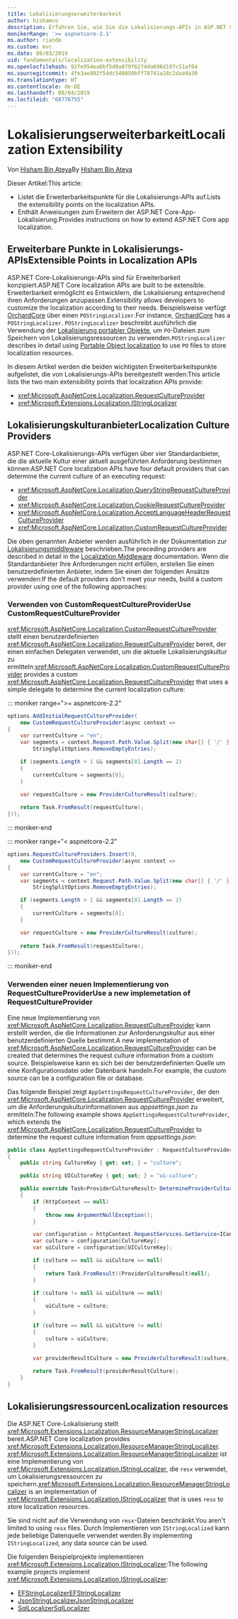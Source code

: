 ```yaml
---
title: Lokalisierungserweiterbarkeit
author: hishamco
description: Erfahren Sie, wie Sie die Lokalisierungs-APIs in ASP.NET Core-Apps erweitern.
monikerRange: '>= aspnetcore-2.1'
ms.author: riande
ms.custom: mvc
ms.date: 08/03/2019
uid: fundamentals/localization-extensibility
ms.openlocfilehash: 92fe954ea6bf5d0a8f9f62f4da696d197c51af04
ms.sourcegitcommit: 4fe3ae892f54dc540859bff78741a28c2daa9a38
ms.translationtype: HT
ms.contentlocale: de-DE
ms.lasthandoff: 08/04/2019
ms.locfileid: "68776755"
---
```

# <a name="localization-extensibility"></a><span data-ttu-id="063c8-103">Lokalisierungserweiterbarkeit</span><span class="sxs-lookup"><span data-stu-id="063c8-103">Localization Extensibility</span></span>

<span data-ttu-id="063c8-104">Von [Hisham Bin Ateya](https://github.com/hishamco)</span><span class="sxs-lookup"><span data-stu-id="063c8-104">By [Hisham Bin Ateya](https://github.com/hishamco)</span></span>

<span data-ttu-id="063c8-105">Dieser Artikel:</span><span class="sxs-lookup"><span data-stu-id="063c8-105">This article:</span></span>

* <span data-ttu-id="063c8-106">Listet die Erweiterbarkeitspunkte für die Lokalisierungs-APIs auf.</span><span class="sxs-lookup"><span data-stu-id="063c8-106">Lists the extensibility points on the localization APIs.</span></span>
* <span data-ttu-id="063c8-107">Enthält Anweisungen zum Erweitern der ASP.NET Core-App-Lokalisierung.</span><span class="sxs-lookup"><span data-stu-id="063c8-107">Provides instructions on how to extend ASP.NET Core app localization.</span></span>

## <a name="extensible-points-in-localization-apis"></a><span data-ttu-id="063c8-108">Erweiterbare Punkte in Lokalisierungs-APIs</span><span class="sxs-lookup"><span data-stu-id="063c8-108">Extensible Points in Localization APIs</span></span>

<span data-ttu-id="063c8-109">ASP.NET Core-Lokalisierungs-APIs sind für Erweiterbarkeit konzipiert.</span><span class="sxs-lookup"><span data-stu-id="063c8-109">ASP.NET Core localization APIs are built to be extensible.</span></span> <span data-ttu-id="063c8-110">Erweiterbarkeit ermöglicht es Entwicklern, die Lokalisierung entsprechend ihren Anforderungen anzupassen.</span><span class="sxs-lookup"><span data-stu-id="063c8-110">Extensibility allows developers to customize the localization according to their needs.</span></span> <span data-ttu-id="063c8-111">Beispielsweise verfügt [OrchardCore](https://github.com/orchardCMS/OrchardCore/) über einen `POStringLocalizer`.</span><span class="sxs-lookup"><span data-stu-id="063c8-111">For instance, [OrchardCore](https://github.com/orchardCMS/OrchardCore/) has a `POStringLocalizer`.</span></span> <span data-ttu-id="063c8-112">`POStringLocalizer` beschreibt ausführlich die Verwendung der [Lokalisierung portabler Objekte](xref:fundamentals/portable-object-localization), um `PO`-Dateien zum Speichern von Lokalisierungsressourcen zu verwenden.</span><span class="sxs-lookup"><span data-stu-id="063c8-112">`POStringLocalizer` describes in detail using [Portable Object localization](xref:fundamentals/portable-object-localization) to use `PO` files to store localization resources.</span></span>

<span data-ttu-id="063c8-113">In diesem Artikel werden die beiden wichtigsten Erweiterbarkeitspunkte aufgelistet, die von Lokalisierungs-APIs bereitgestellt werden:</span><span class="sxs-lookup"><span data-stu-id="063c8-113">This article lists the two main extensibility points that localization APIs provide:</span></span> 

* <xref:Microsoft.AspNetCore.Localization.RequestCultureProvider>
* <xref:Microsoft.Extensions.Localization.IStringLocalizer>

## <a name="localization-culture-providers"></a><span data-ttu-id="063c8-114">Lokalisierungskulturanbieter</span><span class="sxs-lookup"><span data-stu-id="063c8-114">Localization Culture Providers</span></span>

<span data-ttu-id="063c8-115">ASP.NET Core-Lokalisierungs-APIs verfügen über vier Standardanbieter, die die aktuelle Kultur einer aktuell ausgeführten Anforderung bestimmen können:</span><span class="sxs-lookup"><span data-stu-id="063c8-115">ASP.NET Core localization APIs have four default providers that can determine the current culture of an executing request:</span></span>

* <xref:Microsoft.AspNetCore.Localization.QueryStringRequestCultureProvider>
* <xref:Microsoft.AspNetCore.Localization.CookieRequestCultureProvider>
* <xref:Microsoft.AspNetCore.Localization.AcceptLanguageHeaderRequestCultureProvider>
* <xref:Microsoft.AspNetCore.Localization.CustomRequestCultureProvider>

<span data-ttu-id="063c8-116">Die oben genannten Anbieter werden ausführlich in der Dokumentation zur [Lokalisierungsmiddleware](xref:fundamentals/localization) beschrieben.</span><span class="sxs-lookup"><span data-stu-id="063c8-116">The preceding providers are described in detail in the [Localization Middleware](xref:fundamentals/localization) documentation.</span></span> <span data-ttu-id="063c8-117">Wenn die Standardanbieter Ihre Anforderungen nicht erfüllen, erstellen Sie einen benutzerdefinierten Anbieter, indem Sie einen der folgenden Ansätze verwenden:</span><span class="sxs-lookup"><span data-stu-id="063c8-117">If the default providers don't meet your needs, build a custom provider using one of the following approaches:</span></span>

### <a name="use-customrequestcultureprovider"></a><span data-ttu-id="063c8-118">Verwenden von CustomRequestCultureProvider</span><span class="sxs-lookup"><span data-stu-id="063c8-118">Use CustomRequestCultureProvider</span></span>

<span data-ttu-id="063c8-119"><xref:Microsoft.AspNetCore.Localization.CustomRequestCultureProvider> stellt einen benutzerdefinierten <xref:Microsoft.AspNetCore.Localization.RequestCultureProvider> bereit, der einen einfachen Delegaten verwendet, um die aktuelle Lokalisierungskultur zu ermitteln:</span><span class="sxs-lookup"><span data-stu-id="063c8-119"><xref:Microsoft.AspNetCore.Localization.CustomRequestCultureProvider> provides a custom <xref:Microsoft.AspNetCore.Localization.RequestCultureProvider> that uses a simple delegate to determine the current localization culture:</span></span>

::: moniker range=">= aspnetcore-2.2"

```csharp
options.AddInitialRequestCultureProvider(
    new CustomRequestCultureProvider(async context =>
{
    var currentCulture = "en";
    var segments = context.Request.Path.Value.Split(new char[] { '/' }, 
        StringSplitOptions.RemoveEmptyEntries);

    if (segments.Length > 1 && segments[0].Length == 2)
    {
        currentCulture = segments[0];
    }

    var requestCulture = new ProviderCultureResult(culture);
    
    return Task.FromResult(requestCulture);
}));
```

::: moniker-end

::: moniker range="< aspnetcore-2.2"

```csharp
options.RequestCultureProviders.Insert(0, 
    new CustomRequestCultureProvider(async context =>
{
    var currentCulture = "en";
    var segments = context.Request.Path.Value.Split(new char[] { '/' }, 
        StringSplitOptions.RemoveEmptyEntries);

    if (segments.Length > 1 && segments[0].Length == 2)
    {
        currentCulture = segments[0];
    }

    var requestCulture = new ProviderCultureResult(culture);
    
    return Task.FromResult(requestCulture);
}));
```

::: moniker-end

### <a name="use-a-new-implemetation-of-requestcultureprovider"></a><span data-ttu-id="063c8-120">Verwenden einer neuen Implementierung von RequestCultureProvider</span><span class="sxs-lookup"><span data-stu-id="063c8-120">Use a new implemetation of RequestCultureProvider</span></span>

<span data-ttu-id="063c8-121">Eine neue Implementierung von <xref:Microsoft.AspNetCore.Localization.RequestCultureProvider> kann erstellt werden, die die Informationen zur Anforderungskultur aus einer benutzerdefinierten Quelle bestimmt.</span><span class="sxs-lookup"><span data-stu-id="063c8-121">A new implementation of <xref:Microsoft.AspNetCore.Localization.RequestCultureProvider> can be created that determines the request culture information from a custom source.</span></span> <span data-ttu-id="063c8-122">Beispielsweise kann es sich bei der benutzerdefinierten Quelle um eine Konfigurationsdatei oder Datenbank handeln.</span><span class="sxs-lookup"><span data-stu-id="063c8-122">For example, the custom source can be a configuration file or database.</span></span>

<span data-ttu-id="063c8-123">Das folgende Beispiel zeigt `AppSettingsRequestCultureProvider`, der den <xref:Microsoft.AspNetCore.Localization.RequestCultureProvider> erweitert, um die Anforderungskulturinformationen aus *appsettings.json* zu ermitteln:</span><span class="sxs-lookup"><span data-stu-id="063c8-123">The following example shows `AppSettingsRequestCultureProvider`, which extends the <xref:Microsoft.AspNetCore.Localization.RequestCultureProvider> to determine the request culture information from *appsettings.json*:</span></span>

```csharp
public class AppSettingsRequestCultureProvider : RequestCultureProvider
{
    public string CultureKey { get; set; } = "culture";

    public string UICultureKey { get; set; } = "ui-culture";

    public override Task<ProviderCultureResult> DetermineProviderCultureResult(HttpContext httpContext)
    {
        if (httpContext == null)
        {
            throw new ArgumentNullException();
        }

        var configuration = httpContext.RequestServices.GetService<IConfigurationRoot>();
        var culture = configuration[CultureKey];
        var uiCulture = configuration[UICultureKey];

        if (culture == null && uiCulture == null)
        {
            return Task.FromResult((ProviderCultureResult)null);
        }

        if (culture != null && uiCulture == null)
        {
            uiCulture = culture;
        }

        if (culture == null && uiCulture != null)
        {
            culture = uiCulture;
        }
        
        var providerResultCulture = new ProviderCultureResult(culture, uiCulture);

        return Task.FromResult(providerResultCulture);
    }
}
```

## <a name="localization-resources"></a><span data-ttu-id="063c8-124">Lokalisierungsressourcen</span><span class="sxs-lookup"><span data-stu-id="063c8-124">Localization resources</span></span>

<span data-ttu-id="063c8-125">Die ASP.NET Core-Lokalisierung stellt <xref:Microsoft.Extensions.Localization.ResourceManagerStringLocalizer> bereit.</span><span class="sxs-lookup"><span data-stu-id="063c8-125">ASP.NET Core localization provides <xref:Microsoft.Extensions.Localization.ResourceManagerStringLocalizer>.</span></span> <span data-ttu-id="063c8-126"><xref:Microsoft.Extensions.Localization.ResourceManagerStringLocalizer> ist eine Implementierung von <xref:Microsoft.Extensions.Localization.IStringLocalizer>, die `resx` verwendet, um Lokalisierungsressourcen zu speichern.</span><span class="sxs-lookup"><span data-stu-id="063c8-126"><xref:Microsoft.Extensions.Localization.ResourceManagerStringLocalizer> is an implementation of <xref:Microsoft.Extensions.Localization.IStringLocalizer> that is uses `resx` to store localization resources.</span></span>

<span data-ttu-id="063c8-127">Sie sind nicht auf die Verwendung von `resx`-Dateien beschränkt.</span><span class="sxs-lookup"><span data-stu-id="063c8-127">You aren't limited to using `resx` files.</span></span> <span data-ttu-id="063c8-128">Durch Implementieren von `IStringLocalized` kann jede beliebige Datenquelle verwendet werden.</span><span class="sxs-lookup"><span data-stu-id="063c8-128">By implementing `IStringLocalized`, any data source can be used.</span></span>

<span data-ttu-id="063c8-129">Die folgenden Beispielprojekte implementieren <xref:Microsoft.Extensions.Localization.IStringLocalizer>:</span><span class="sxs-lookup"><span data-stu-id="063c8-129">The following example projects implement <xref:Microsoft.Extensions.Localization.IStringLocalizer>:</span></span> 

* [<span data-ttu-id="063c8-130">EFStringLocalizer</span><span class="sxs-lookup"><span data-stu-id="063c8-130">EFStringLocalizer</span></span>](https://github.com/aspnet/Entropy/tree/master/samples/Localization.EntityFramework)
* [<span data-ttu-id="063c8-131">JsonStringLocalizer</span><span class="sxs-lookup"><span data-stu-id="063c8-131">JsonStringLocalizer</span></span>](https://github.com/hishamco/My.Extensions.Localization.Json)
* [<span data-ttu-id="063c8-132">SqlLocalizer</span><span class="sxs-lookup"><span data-stu-id="063c8-132">SqlLocalizer</span></span>](https://github.com/damienbod/AspNetCoreLocalization)
